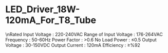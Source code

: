 # LED_Driver_18W-120mA_For_T8_Tube
\nRated Input Voltage    : 220-240VAC
Range of Input Voltage : 176-264VAC
 Frequency              : 50-60Hz
 Power Factor           : >0.6
 No Load Power          : ≤0.5
 Output Voltage         : 30-150VDC
 Output Current         : 120mA
 Efficiency             : ≥%92

 
